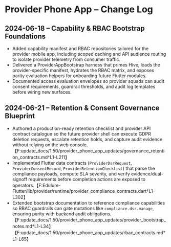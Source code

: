 # Provider Phone App – Change Log

## 2024-06-18 – Capability & RBAC Bootstrap Foundations
- Added capability manifest and RBAC repositories tailored for the provider mobile app, including scoped caching and API audience routing to isolate provider telemetry from consumer traffic.
- Delivered a ProviderAppBootstrap harness that primes Hive, loads the provider-specific manifest, hydrates the RBAC matrix, and exposes parity evaluation helpers for onboarding future Flutter modules.
- Documented access evaluation envelopes so provider squads can audit consent requirements, guardrail thresholds, and audit log templates before wiring new surfaces.

## 2024-06-21 – Retention & Consent Governance Blueprint
- Authored a production-ready retention checklist and provider API contract catalogue so the future provider shell can execute GDPR deletion requests, escalate retention holds, and capture audit evidence without relying on the web console.【F:update_docs/1.50/provider_phone_app_updates/governance_retention_contracts.md†L1-L211】
- Implemented Flutter data contracts (`ProviderDsrRequest`, `ProviderConsentRecord`, `ProviderRetentionChecklist`) that parse the compliance payloads, compute SLA severity, and verify evidence/dual-signoff requirements before completion actions are exposed to operators.【F:Edulure-Flutter/lib/provider/runtime/provider_compliance_contracts.dart†L1-L302】
- Extended bootstrap documentation to reference compliance capabilities so RBAC guardrails can gate mutations like `compliance.dsr.manage`, ensuring parity with backend audit obligations.【F:update_docs/1.50/provider_phone_app_updates/provider_bootstrap_notes.md†L1-L34】【F:update_docs/1.50/provider_phone_app_updates/rbac_contracts.md†L1-L65】
